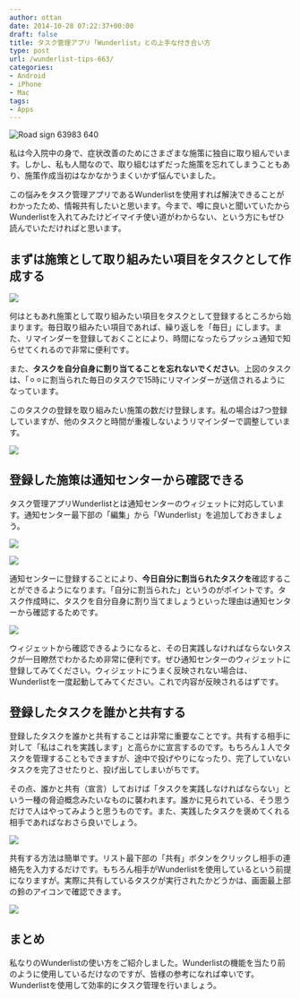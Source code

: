 ```yaml
---
author: ottan
date: 2014-10-28 07:22:37+00:00
draft: false
title: タスク管理アプリ「Wunderlist」との上手な付き合い方
type: post
url: /wunderlist-tips-663/
categories:
- Android
- iPhone
- Mac
tags:
- Apps
---
```


![Road sign 63983 640](/images/2014/10/141028-544f43793c711.jpg)






私は今入院中の身で、症状改善のためにさまざまな施策に独自に取り組んでいます。しかし、私も人間なので、取り組むはずだった施策を忘れてしまうこともあり、施策作成当初はなかなかうまくいかず悩んでいました。





この悩みをタスク管理アプリであるWunderlistを使用すれば解決できることがわかったため、情報共有したいと思います。今まで、噂に良いと聞いていたからWunderlistを入れてみたけどイマイチ使い道がわからない、という方にもぜひ読んでいただければと思います。





## まずは施策として取り組みたい項目をタスクとして作成する





![](/images/2014/10/141028-544f437c09ab3.png)







何はともあれ施策として取り組みたい項目をタスクとして登録するところから始まります。毎日取り組みたい項目であれば、繰り返しを「毎日」にします。また、リマインダーを登録しておくことにより、時間になったらプッシュ通知で知らせてくれるので非常に便利です。





また、**タスクを自分自身に割り当てることを忘れないでください**。上図のタスクは、「⚪︎⚪︎に割当られた毎日のタスクで15時にリマインダーが送信されるようになっています。





このタスクの登録を取り組みたい施策の数だけ登録します。私の場合は7つ登録していますが、他のタスクと時間が重複しないようリマインダーで調整しています。





![](/images/2014/10/141028-544f437e778a2.png)






## 登録した施策は通知センターから確認できる





タスク管理アプリWunderlistとは通知センターのウィジェットに対応しています。通知センター最下部の「編集」から「Wunderlist」を追加しておきましょう。





![](/images/2014/10/141028-544f4381077dd.png)






![](/images/2014/10/141028-544f43831950d.png)






通知センターに登録することにより、**今日自分に割当られたタスクを**確認することができるようになります。「自分に割当られた」というのがポイントです。タスク作成時に、タスクを自分自身に割り当てましょうといった理由は通知センターから確認するためです。





![](/images/2014/10/141028-544f438691331.png)






ウィジェットから確認できるようになると、その日実践しなければならないタスクが一目瞭然でわかるため非常に便利です。ぜひ通知センターのウィジェットに登録してみてください。ウィジェットにうまく反映されない場合は、Wunderlistを一度起動してみてください。これで内容が反映されるはずです。





## 登録したタスクを誰かと共有する





登録したタスクを誰かと共有することは非常に重要なことです。共有する相手に対して「私はこれを実践します」と高らかに宣言するのです。もちろん１人でタスクを管理することもできますが、途中で投げやりになったり、完了していないタスクを完了させたりと、投げ出してしまいがちです。





その点、誰かと共有（宣言）しておけば「タスクを実践しなければならない」という一種の脅迫概念みたいなものに襲われます。誰かに見られている、そう思うだけで人はやってみようと思うものです。また、実践したタスクを褒めてくれる相手であればなおさら良いでしょう。





![](/images/2014/10/141028-544f438943714.png)






共有する方法は簡単です。リスト最下部の「共有」ボタンをクリックし相手の連絡先を入力するだけです。もちろん相手がWunderlistを使用しているという前提になりますが。実際に共有しているタスクが実行されたかどうかは、画面最上部の鈴のアイコンで確認できます。





![](/images/2014/10/141028-544f438c6b9e0.png)






## まとめ





私なりのWunderlistの使い方をご紹介しました。Wunderlistの機能を当たり前のように使用しているだけなのですが、皆様の参考になれば幸いです。Wunderlistを使用して効率的にタスク管理を行いましょう。
